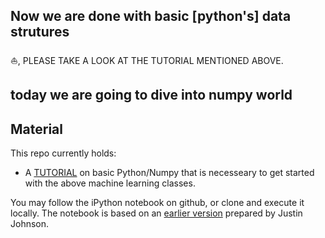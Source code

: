 ## Now we are done with basic [python's] data strutures

⛵️, PLEASE TAKE A LOOK AT THE TUTORIAL MENTIONED ABOVE.    


## today we are going to dive into numpy world

## Material

This repo currently holds: 

* A [TUTORIAL](https://github.com/jqu224/Fan_Fount_hhkr101/blob/master/%6011_numpy/review_n_intro_to_new_world.ipynb) on basic Python/Numpy that is necesseary to get started with the above machine learning classes.


You may follow the iPython notebook on github, or clone and execute it locally.
The notebook is based on an [earlier version](http://cs231n.github.io/python-numpy-tutorial/) prepared by Justin Johnson.
